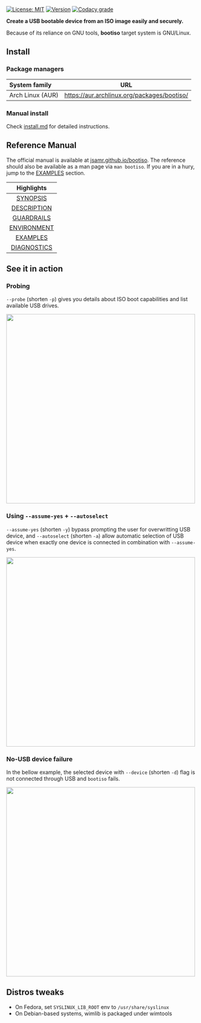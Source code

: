 [![License: MIT](https://badgen.net/badge/license/MIT/blue)](https://opensource.org/licenses/MIT)
[![Version](https://badgen.net/github/tag/jsamr/bootiso?label=version)]()
[![Codacy grade](https://img.shields.io/codacy/grade/9f441cf6a1d6475484a9bb3ec2ed9713.svg)](https://app.codacy.com/app/jsamr/bootiso?utm_source=github.com&utm_medium=referral&utm_content=jsamr/bootiso&utm_campaign=badger)

**Create a USB bootable device from an ISO image easily and securely.**

Because of its reliance on GNU tools, **bootiso** target system is GNU/Linux.

## Install

### Package managers

| System family    | URL                                            |
|:-----------------|------------------------------------------------|
| Arch Linux (AUR) | https://aur.archlinux.org/packages/bootiso/    |

### Manual install

Check [install.md](install.md) for detailed instructions.

## Reference Manual

The official manual is available at [jsamr.github.io/bootiso](https://jsamr.github.io/bootiso/). The reference should also be available as a man page via `man bootiso`. If you are in a hury, jump to the [EXAMPLES](https://jsamr.github.io/bootiso/#EXAMPLES) section.

| Highlights                                                  |
|:-----------------------------------------------------------:|
| [SYNOPSIS](https://jsamr.github.io/bootiso/#SYNOPSIS)       |
| [DESCRIPTION](https://jsamr.github.io/bootiso/#DESCRIPTION) |
| [GUARDRAILS](https://jsamr.github.io/bootiso/#GUARDRAILS)   |
| [ENVIRONMENT](https://jsamr.github.io/bootiso/#ENVIRONMENT) |
| [EXAMPLES](https://jsamr.github.io/bootiso/#EXAMPLES)       |
| [DIAGNOSTICS](https://jsamr.github.io/bootiso/#DIAGNOSTICS) |

<a name="action"></a>

## See it in action

### Probing

`--probe` (shorten `-p`) gives you details about ISO boot capabilities and list available USB drives.

<a href="https://webmshare.com/play/JZrVW">
<img src="images/bootiso-p.png" width="500">
</a>

### Using `--assume-yes` + `--autoselect`

`--assume-yes` (shorten `-y`) bypass prompting the user for overwritting USB device, and `--autoselect` (shorten `-a`) allow automatic selection of USB device when exactly one device is connected in combination with `--assume-yes`.

<a href="https://webmshare.com/play/mw7Q4">
<img src="images/bootiso-ay.png" width="500">
</a>

### No-USB device failure

In the bellow example, the selected device with `--device` (shorten `-d`) flag is not connected through USB and `bootiso` fails.

<a href="https://webmshare.com/play/36rRn">
<img src="images/bootiso-d-no-usb.png" width="500">
</a>

<a name="distro-tweaks"></a>

## Distros tweaks

- On Fedora, set `SYSLINUX_LIB_ROOT` env to `/usr/share/syslinux`
- On Debian-based systems, wimlib is packaged under wimtools
